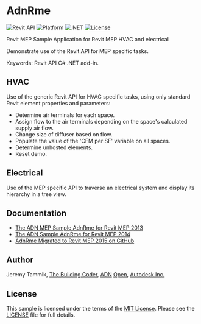 # AdnRme

![Revit API](https://img.shields.io/badge/Revit%20API-2021-blue.svg)
![Platform](https://img.shields.io/badge/platform-Windows-lightgray.svg)
![.NET](https://img.shields.io/badge/.NET-4.8-blue.svg)
[![License](http://img.shields.io/:license-mit-blue.svg)](http://opensource.org/licenses/MIT)

Revit MEP Sample Application for Revit MEP HVAC and electrical

Demonstrate use of the Revit API for MEP specific tasks.

Keywords: Revit API C# .NET add-in.

## HVAC

Use of the generic Revit API for HVAC specific tasks, using only standard Revit element properties and parameters:

- Determine air terminals for each space.
- Assign flow to the air terminals depending on the space's calculated supply air flow.
- Change size of diffuser based on flow.
- Populate the value of the 'CFM per SF' variable on all spaces.
- Determine unhosted elements.
- Reset demo.

## Electrical

Use of the MEP specific API to traverse an electrical system and display its hierarchy in a tree view.


## Documentation

- [The ADN MEP Sample AdnRme for Revit MEP 2013](http://thebuildingcoder.typepad.com/blog/2012/05/the-adn-mep-sample-adnrme-for-revit-mep-2013.html)
- [The ADN Sample AdnRme for Revit MEP 2014](http://thebuildingcoder.typepad.com/blog/2013/06/the-adn-sample-adnrme-for-revit-mep-2014.html)
- [AdnRme Migrated to Revit MEP 2015 on GitHub](http://thebuildingcoder.typepad.com/blog/2014/06/adnrme-migrated-to-revit-mep-2015-on-github.html)


## Author

Jeremy Tammik,
[The Building Coder](http://thebuildingcoder.typepad.com),
[ADN](http://www.autodesk.com/adn)
[Open](http://www.autodesk.com/adnopen),
[Autodesk Inc.](http://www.autodesk.com)


## License

This sample is licensed under the terms of the [MIT License](http://opensource.org/licenses/MIT).
Please see the [LICENSE](LICENSE) file for full details.
